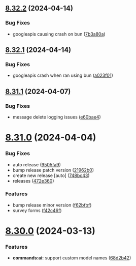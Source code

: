 ## [8.32.2](https://github.com/onesoft-sudo/sudobot/compare/v8.32.1...v8.32.2) (2024-04-14)


### Bug Fixes

* googleapis causing crash on bun ([7b3a80a](https://github.com/onesoft-sudo/sudobot/commit/7b3a80a21c2f4a47477cd913a1d70eb4c3945b77))



## [8.32.1](https://github.com/onesoft-sudo/sudobot/compare/v8.31.1...v8.32.1) (2024-04-14)


### Bug Fixes

* googleapis crash when ran using bun ([a023f01](https://github.com/onesoft-sudo/sudobot/commit/a023f015e491f56d70a3bbcc21539e4953eafde1))



## [8.31.1](https://github.com/onesoft-sudo/sudobot/compare/v8.31.0...v8.31.1) (2024-04-07)


### Bug Fixes

* message delete logging issues ([e60bae4](https://github.com/onesoft-sudo/sudobot/commit/e60bae447944cd97673a93593342a3473e98f5a2))



# [8.31.0](https://github.com/onesoft-sudo/sudobot/compare/v8.30.0...v8.31.0) (2024-04-04)


### Bug Fixes

* auto release ([9505fa9](https://github.com/onesoft-sudo/sudobot/commit/9505fa9119833678a55efe9c217f77ca852ee8a0))
* bump release patch version ([21962b0](https://github.com/onesoft-sudo/sudobot/commit/21962b03052da04a553f7ddce15687f79b2ce9ba))
* create new release [auto] ([748bc43](https://github.com/onesoft-sudo/sudobot/commit/748bc43c9148286af3e97fd29f0f1a1cb1837537))
* releases ([472e360](https://github.com/onesoft-sudo/sudobot/commit/472e360ac70849fe98bf39fb1594c1b0e4ef262f))


### Features

* bump release minor version ([f62bfbf](https://github.com/onesoft-sudo/sudobot/commit/f62bfbf721a73c7704e6570bf707b0d4b1a25543))
* survey forms ([f42c46f](https://github.com/onesoft-sudo/sudobot/commit/f42c46f212d86fa1019382945d46d114205a1b10))



# [8.30.0](https://github.com/onesoft-sudo/sudobot/compare/v8.29.3...v8.30.0) (2024-03-13)


### Features

* **commands:ai:** support custom model names ([68d2b42](https://github.com/onesoft-sudo/sudobot/commit/68d2b4248a053e47d4cdf3e1dc50cf05bb0ff0e4))




